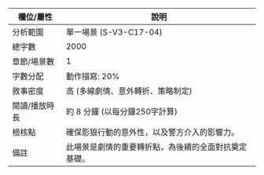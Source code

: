 | 欄位/屬性 | 說明 |
|---|---|
| 分析範圍 | 單一場景 (S-V3-C17-04) |
| 總字數 | 2000 |
| 章節/場景數 | 1 |
| 字數分配 | 動作描寫: 20% | 對話: 40% | 內心描寫: 40% |
| 敘事密度 | 高 (多線劇情、意外轉折、策略制定) |
| 閱讀/播放時長 | 約 8 分鐘 (以每分鐘250字計算) |
| 檢核點 | 確保影狼行動的意外性，以及警方介入的影響力。 |
| 備註 | 此場景是劇情的重要轉折點，為後續的全面對抗奠定基礎。
